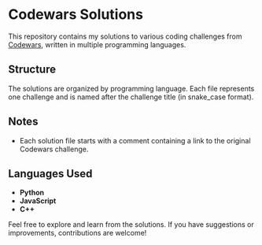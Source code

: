 # Codewars Solutions

This repository contains my solutions to various coding challenges from [Codewars](https://www.codewars.com/), written in multiple programming languages.

## Structure

The solutions are organized by programming language. Each file represents one challenge and is named after the challenge title (in snake_case format).


##  Notes

- Each solution file starts with a comment containing a link to the original Codewars challenge.

## Languages Used

- **Python**
- **JavaScript**
- **C++**

Feel free to explore and learn from the solutions.
If you have suggestions or improvements, contributions are welcome!



